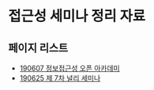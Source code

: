 # 접근성 세미나 정리 자료

## 페이지 리스트

- [190607 정보접근성 오픈 아카데미](https://github.com/yo-onhye/00.web-accessibility/blob/master/190607_web_accessiblity_academy.md)
- [190625 제 7차 널리 세미나](https://github.com/yo-onhye/00.web-accessibility/blob/master/190625_nuli_seminar.md)
